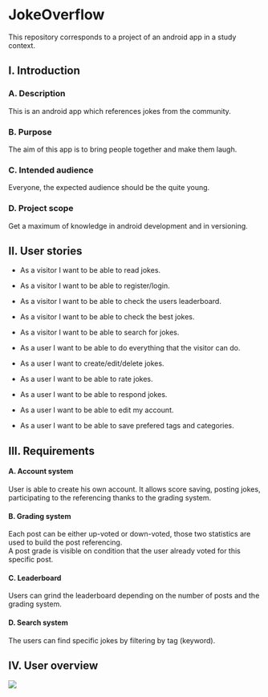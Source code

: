 # JokeOverflow
This repository corresponds to a project of an android app in a study context.
## I. Introduction
### A. Description
This is an android app which references jokes from the community. 
### B. Purpose
The aim of this app is to bring people together and make them laugh.
### C. Intended audience
Everyone, the expected audience should be the quite young.
### D. Project scope
Get a maximum of knowledge in android development and in versioning.

## II. User stories
- As a visitor I want to be able to read jokes.
- As a visitor I want to be able to register/login.
- As a visitor I want to be able to check the users leaderboard.
- As a visitor I want to be able to check the best jokes.
- As a visitor I want to be able to search for jokes.
 
- As a user I want to be able to do everything that the visitor can do.
- As a user I want to create/edit/delete jokes.
- As a user I want to be able to rate jokes.
- As a user I want to be able to respond jokes.
- As a user I want to be able to edit my account.
- As a user I want to be able to save prefered tags and categories.
## III. Requirements
#### A.  Account system
User is able to create his own account. It allows score saving, posting jokes, participating to the referencing
 thanks to the grading system.
#### B. Grading system
Each post can be either up-voted or down-voted, those two statistics are used to build the post referencing.  
A post grade is visible on condition that the user already voted for this specific post.
#### C. Leaderboard
Users can grind the leaderboard depending on the number of posts and the grading system.
#### D. Search system
The users can find specific jokes by filtering by tag (keyword).

## IV. User overview

![](https://cdn.discordapp.com/attachments/667443778478407680/955113753270157373/unknown.png)
